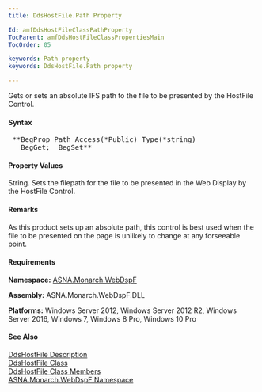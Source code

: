 ```yaml
---
title: DdsHostFile.Path Property

Id: amfDdsHostFileClassPathProperty
TocParent: amfDdsHostFileClassPropertiesMain
TocOrder: 05

keywords: Path property
keywords: DdsHostFile.Path property

---
```


Gets or sets an absolute IFS path to the file to be presented by the HostFile Control.

#### Syntax
<pre class="prettyprint"> **BegProp Path Access(*Public) Type(*string)
   BegGet;  BegSet** </pre>

#### Property Values
String. Sets the filepath for the file to be presented in the Web Display by the HostFile Control.

#### Remarks
As this product sets up an absolute path, this control is best used when the file to be presented on the page is unlikely to change at any forseeable point.

#### Requirements
**Namespace:** [ASNA.Monarch.WebDspF](amfWebDspFNamespace.html)

**Assembly:** ASNA.Monarch.WebDspF.DLL

**Platforms:** Windows Server 2012, Windows Server 2012 R2, Windows Server 2016, Windows 7, Windows 8 Pro, Windows 10 Pro

#### See Also
[DdsHostFile Description](amfUnderstandingHostFiles.html)<br /> [ DdsHostFile Class](amfDdsHostFileClass.html) <br /> [ DdsHostFile Class Members](amfDdsHostFileClassMembers.html) <br /> [ ASNA.Monarch.WebDspF Namespace](amfWebDspFNamespace.html) 
